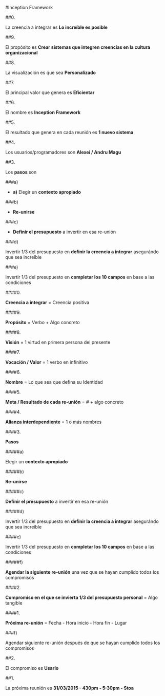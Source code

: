 #Inception Framework

##0. 

La creencia a integrar es **Lo increíble es posible**

##9. 

El propósito es **Crear sistemas que integren creencias en la cultura organizacional**
  
##8. 

La visualización es que sea **Personalizado**
  
##7. 

El principal valor que genera es **Eficientar**

##6. 

El nombre es **Inception Framework**
  
##5. 

El resultado que genera en cada reunión es **1 nuevo sistema**
  
##4. 

Los usuarios/programadores son **Alexei / Andru Magu**
  
##3. 

Los **pasos** son	

###a)

- **a)** Elegir un **contexto apropiado**

###b)
  
- **Re-unirse**
  
###c)
  
- **Definir el presupuesto** a invertir en esa re-unión
  
###d) 

Invertir 1/3 del presupuesto en **definir la creencia a integrar** asegurándo que sea increíble
  
###e) 

Invertir 1/3 del presupuesto en **completar los 10 campos** en base a las condiciones
  
####0.

**Creencia a integrar** = Creencia positiva
    
####9. 

**Propósito** = Verbo + Algo concreto
    
####8. 

**Visión** = 1 virtud en primera persona del presente
    
####7. 

**Vocación / Valor** = 1 verbo en infinitivo
    
####6. 

**Nombre** = Lo que sea que defina su Identidad
    
####5. 

**Meta / Resultado de cada re-unión** = # + algo concreto
    
####4. 

**Alianza interdependiente** = 1 o más nombres
    
####3. 

**Pasos**
    
#####a) 

Elegir un **contexto apropiado**
      
#####b) 

**Re-unirse**
      
#####c) 

**Definir el presupuesto** a invertir en esa re-unión
      
#####d) 

Invertir 1/3 del presupuesto en **definir la creencia a integrar** asegurándo que sea increíble
      
####e) 

Invertir 1/3 del presupuesto en **completar los 10 campos** en base a las condiciones
      
#####f) 

**Agendar la siguiente re-unión** una vez que se hayan cumplido todos los compromisos
      
####2.

**Compromiso en el que se invierta 1/3 del presupuesto personal** = Algo tangible
    
####1. 

**Próxima re-unión** = Fecha - Hora inicio - Hora fin - Lugar

###f) 

Agendar siguiente re-unión después de que se hayan cumplido todos los compromisos

##2. 

El compromiso es **Usarlo**

##1.

La próxima reunión es **31/03/2015 - 430pm - 5:30pm - Stoa**
